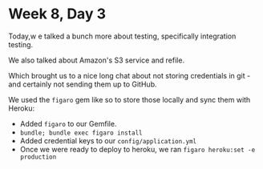 # Week 8, Day 3

Today,w e talked a bunch more about testing, specifically integration testing.

We also talked about Amazon's S3 service and refile.

Which brought us to a nice long chat about not storing credentials in git - and certainly not sending them up to GitHub.

We used the `figaro` gem like so to store those locally and sync them with Heroku:

* Added `figaro` to our Gemfile.
* `bundle; bundle exec figaro install`
* Added credential keys to our `config/application.yml`
* Once we were ready to deploy to heroku, we ran `figaro heroku:set -e production`
